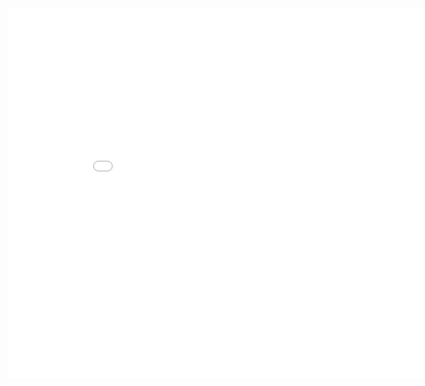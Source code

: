 
<iframe width="900" height="650" frameborder="0" scrolling="no" src="//plot.ly/dashboard/Burd89:2/embed"></iframe>

